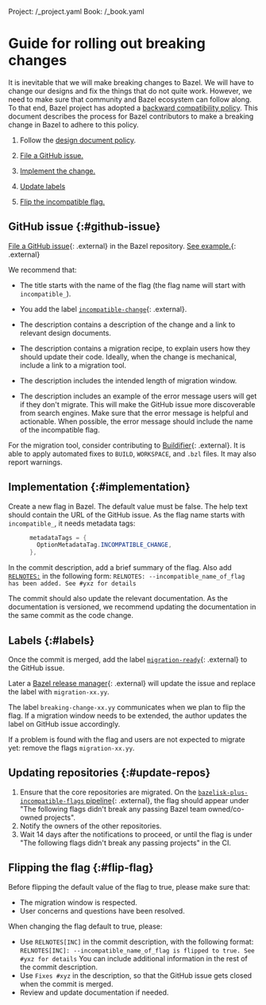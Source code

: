 Project: /_project.yaml
Book: /_book.yaml

# Guide for rolling out breaking changes

It is inevitable that we will make breaking changes to Bazel. We will have to
change our designs and fix the things that do not quite work. However, we need
to make sure that community and Bazel ecosystem can follow along. To that end,
Bazel project has adopted a
[backward compatibility policy](/release/backward-compatibility).
This document describes the process for Bazel contributors to make a breaking
change in Bazel to adhere to this policy.

1. Follow the [design document policy](/contribute/design-documents).

1. [File a GitHub issue.](#github-issue)

1. [Implement the change.](#implementation)

1. [Update labels](#labels)

1. [Flip the incompatible flag.](#flip-flag)


## GitHub issue {:#github-issue}

[File a GitHub issue](https://github.com/bazelbuild/bazel/issues){: .external}
in the Bazel repository.
[See example.](https://github.com/bazelbuild/bazel/issues/6611){: .external}

We recommend that:

* The title starts with the name of the flag (the flag name will start with
  `incompatible_`).

* You add the label
  [`incompatible-change`](https://github.com/bazelbuild/bazel/labels/incompatible-change){: .external}.

* The description contains a description of the change and a link to relevant
  design documents.

* The description contains a migration recipe, to explain users how they should
  update their code. Ideally, when the change is mechanical, include a link to a
  migration tool.

* The description includes the intended length of migration window.

* The description includes an example of the error message users will get if
  they don't migrate. This will make the GitHub issue more discoverable from
  search engines. Make sure that the error message is helpful and actionable.
  When possible, the error message should include the name of the incompatible
  flag.

For the migration tool, consider contributing to
[Buildifier](https://github.com/bazelbuild/buildtools/blob/master/buildifier/README.md){: .external}.
It is able to apply automated fixes to `BUILD`, `WORKSPACE`, and `.bzl` files.
It may also report warnings.


## Implementation {:#implementation}

Create a new flag in Bazel. The default value must be false. The help text
should contain the URL of the GitHub issue. As the flag name starts with
`incompatible_`, it needs metadata tags:

```java
      metadataTags = {
        OptionMetadataTag.INCOMPATIBLE_CHANGE,
      },
```

In the commit description, add a brief summary of the flag.
Also add [`RELNOTES:`](release-notes.md) in the following form:
`RELNOTES: --incompatible_name_of_flag has been added. See #yxz for details`

The commit should also update the relevant documentation. As the documentation
is versioned, we recommend updating the documentation in the same commit
as the code change.


## Labels {:#labels}

Once the commit is merged, add the label
[`migration-ready`](https://github.com/bazelbuild/bazel/labels/migration-ready){: .external}
to the GitHub issue.

Later a [Bazel release manager](https://github.com/bazelbuild/continuous-integration/blob/master/docs/release-playbook.md){: .external}
will update the issue and replace the label with `migration-xx.yy`.

The label `breaking-change-xx.yy` communicates when we plan to flip the flag. If
a migration window needs to be extended, the author updates the label on GitHub
issue accordingly.

If a problem is found with the flag and users are not expected to migrate yet:
remove the flags `migration-xx.yy`.

## Updating repositories {:#update-repos}

1. Ensure that the core repositories are migrated. On the
  [`bazelisk-plus-incompatible-flags` pipeline](https://buildkite.com/bazel/bazelisk-plus-incompatible-flags){: .external},
  the flag should appear under "The following flags didn't break any passing Bazel team owned/co-owned projects".
1. Notify the owners of the other repositories.
1. Wait 14 days after the notifications to proceed, or until the flag is under
   "The following flags didn't break any passing projects" in the CI.

## Flipping the flag {:#flip-flag}

Before flipping the default value of the flag to true, please make sure that:

  * The migration window is respected.
  * User concerns and questions have been resolved.

When changing the flag default to true, please:

  * Use `RELNOTES[INC]` in the commit description, with the
    following format:
    `RELNOTES[INC]: --incompatible_name_of_flag is flipped to true. See #yxz for
    details`
    You can include additional information in the rest of the commit description.
  * Use `Fixes #xyz` in the description, so that the GitHub issue gets closed
    when the commit is merged.
  * Review and update documentation if needed.
